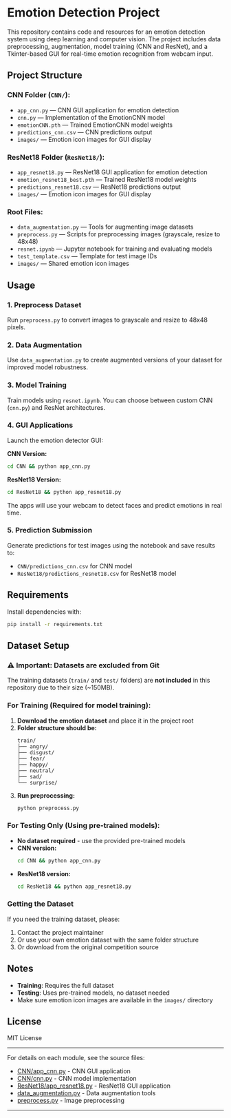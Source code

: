 # Emotion Detection Project

This repository contains code and resources for an emotion detection system using deep learning and computer vision. The project includes data preprocessing, augmentation, model training (CNN and ResNet), and a Tkinter-based GUI for real-time emotion recognition from webcam input.

## Project Structure

### CNN Folder (`CNN/`):
- `app_cnn.py` — CNN GUI application for emotion detection
- `cnn.py` — Implementation of the EmotionCNN model
- `emotionCNN.pth` — Trained EmotionCNN model weights
- `predictions_cnn.csv` — CNN predictions output
- `images/` — Emotion icon images for GUI display

### ResNet18 Folder (`ResNet18/`):
- `app_resnet18.py` — ResNet18 GUI application for emotion detection
- `emotion_resnet18_best.pth` — Trained ResNet18 model weights
- `predictions_resnet18.csv` — ResNet18 predictions output
- `images/` — Emotion icon images for GUI display

### Root Files:
- `data_augmentation.py` — Tools for augmenting image datasets
- `preprocess.py` — Scripts for preprocessing images (grayscale, resize to 48x48)
- `resnet.ipynb` — Jupyter notebook for training and evaluating models
- `test_template.csv` — Template for test image IDs
- `images/` — Shared emotion icon images

## Usage

### 1. Preprocess Dataset

Run `preprocess.py` to convert images to grayscale and resize to 48x48 pixels.

### 2. Data Augmentation

Use `data_augmentation.py` to create augmented versions of your dataset for improved model robustness.

### 3. Model Training

Train models using `resnet.ipynb`. You can choose between custom CNN (`cnn.py`) and ResNet architectures.

### 4. GUI Applications

Launch the emotion detector GUI:

**CNN Version:**
```bash
cd CNN && python app_cnn.py
```

**ResNet18 Version:**
```bash
cd ResNet18 && python app_resnet18.py
```

The apps will use your webcam to detect faces and predict emotions in real time.

### 5. Prediction Submission

Generate predictions for test images using the notebook and save results to:
- `CNN/predictions_cnn.csv` for CNN model
- `ResNet18/predictions_resnet18.csv` for ResNet18 model

## Requirements

Install dependencies with:

```sh
pip install -r requirements.txt
```

## Dataset Setup

### ⚠️ Important: Datasets are excluded from Git
The training datasets (`train/` and `test/` folders) are **not included** in this repository due to their size (~150MB). 

### For Training (Required for model training):
1. **Download the emotion dataset** and place it in the project root
2. **Folder structure should be:**
   ```
   train/
   ├── angry/
   ├── disgust/
   ├── fear/
   ├── happy/
   ├── neutral/
   ├── sad/
   └── surprise/
   ```
3. **Run preprocessing:**
   ```bash
   python preprocess.py
   ```

### For Testing Only (Using pre-trained models):
- **No dataset required** - use the provided pre-trained models
- **CNN version:**
  ```bash
  cd CNN && python app_cnn.py
  ```
- **ResNet18 version:**
  ```bash
  cd ResNet18 && python app_resnet18.py
  ```

### Getting the Dataset
If you need the training dataset, please:
1. Contact the project maintainer
2. Or use your own emotion dataset with the same folder structure
3. Or download from the original competition source

## Notes

- **Training**: Requires the full dataset 
- **Testing**: Uses pre-trained models, no dataset needed
- Make sure emotion icon images are available in the `images/` directory

## License

MIT License

---

For details on each module, see the source files:
- [CNN/app_cnn.py](CNN/app_cnn.py) - CNN GUI application
- [CNN/cnn.py](CNN/cnn.py) - CNN model implementation
- [ResNet18/app_resnet18.py](ResNet18/app_resnet18.py) - ResNet18 GUI application
- [data_augmentation.py](data_augmentation.py) - Data augmentation tools
- [preprocess.py](preprocess.py) - Image preprocessing

---
